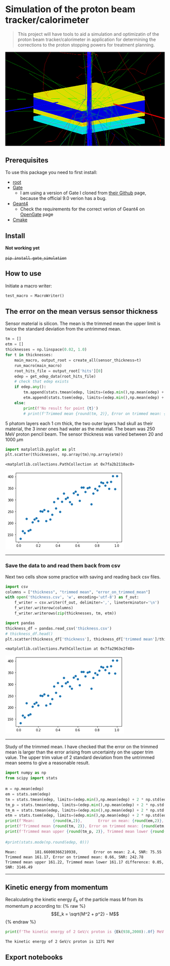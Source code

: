 # Simulation of the proton beam tracker/calorimeter
> This project will have tools to aid a simulation and optimizatin of the proton beam tracker/calorimeter in application for determining the corrections to the proton stopping powers for treatment planning.


![image.png](media/gate_simulation.png "Gate Simulation")

## Prerequisites

To use this package you need to first install:
* [root](https://root.cern/install/) 
* [Gate](http://www.opengatecollaboration.org)
    * I am using a version of Gate I cloned from [their Github](https://github.com/OpenGATE/Gate) page, because the official 9.0 verion has a bug.
* [Geant4](https://geant4.web.cern.ch/support/download)
    * Check the requirements for the correct verion of Geant4 on [OpenGate](http://www.opengatecollaboration.org) page
* [Cmake](https://cmake.org/download/)

## Install

**Not working yet**

~~`pip install gate_simulation`~~

## How to use

Initiate a macro writer:

```python
test_macro = MacroWriter()
```

## The error on the mean versus sensor thickness
Sensor material is silicon.
The mean is the trimmed mean the upper limit is twice the standard deviation from the untrimmed mean.

```python
tm = []
etm = []
thicknesses = np.linspace(0.02, 1.0)
for t in thicknesses:
    main_macro, output_root = create_all(sensor_thickness=t)
    run_macro(main_macro)
    root_hits_file = output_root['hits'][0]
    edep = get_edep_data(root_hits_file)
    # check that edep exists
    if edep.any():
        tm.append(stats.tmean(edep, limits=(edep.min(),np.mean(edep) + 2 * np.std(edep))))
        etm.append(stats.tsem(edep, limits=(edep.min(),np.mean(edep) + 2 * np.std(edep))))
    else:
        print(f'No result for point {t}')
        # print(f'Trimmed mean {round(tm, 2)}, Error on trimmed mean: {round(etm, 2)}, SNR: {round(tm/etm, 2)}')
```

5 phatom layers each 1 cm thick, the two outer layers had skull as their material, the 3 inner ones had water as the material. The beam was 250 MeV proton pencil beam. The sensor thickness was varied between 20 and 1000 $\mu$m

```python
import matplotlib.pyplot as plt
plt.scatter(thicknesses, np.array(tm)/np.array(etm))
```




    <matplotlib.collections.PathCollection at 0x7fa2b2110ac0>




![png](docs/images/output_11_1.png)


---

### Save the data to and read them back from csv

Next two cells show some practice with saving and reading back csv files.

```python
import csv
columns = ["thickness", "trimmed mean", "error_on_trimmed_mean"]
with open('thickness.csv', 'w', encoding='utf-8') as f_out:
    f_writer = csv.writer(f_out, delimiter=',', lineterminator='\n')
    f_writer.writerow(columns)
    f_writer.writerows(zip(thicknesses, tm, etm))
```

```python
import pandas
thickness_df = pandas.read_csv('thickness.csv')
# thickness_df.head()
plt.scatter(thickness_df['thickness'], thickness_df['trimmed mean']/thickness_df['error_on_trimmed_mean'])
```




    <matplotlib.collections.PathCollection at 0x7fa2963e2f40>




![png](docs/images/output_16_1.png)


---

Study of the trimmed mean. I have checked that the error on the trimmed mean is larger than the error arising from uncertainty on the upper trim value. The upper trim value of 2 standard deviation from the untrimmed mean seems to give a reasonable result.

```python
import numpy as np
from scipy import stats

m = np.mean(edep)
em = stats.sem(edep)
tm = stats.tmean(edep, limits=(edep.min(),np.mean(edep) + 2 * np.std(edep)))
tm_p = stats.tmean(edep, limits=(edep.min(),np.mean(edep) + 2 * np.std(edep) + em))
tm_m = stats.tmean(edep, limits=(edep.min(),np.mean(edep) + 2 * np.std(edep) - em))
etm = stats.tsem(edep, limits=(edep.min(),np.mean(edep) + 2 * np.std(edep)))
print(f'Mean:        {round(m,2)},       Error on mean: {round(em,2)}, SNR: {round(m/em, 2)}')
print(f'Trimmed mean {round(tm, 2)}, Error on trimmed mean: {round(etm, 2)}, SNR: {round(tm/etm, 2)}')
print(f'Trimmed mean upper {round(tm_p, 2)}, Trimmed mean lower {round(tm_m, 2)} difference: {round(tm_p - tm_m, 2)}, SNR: {round(tm/(tm_p - tm_m), 2)}')

#print(stats.mode(np.round(edep, 0)))
```

    Mean:        181.66000366210938,       Error on mean: 2.4, SNR: 75.55
    Trimmed mean 161.17, Error on trimmed mean: 0.66, SNR: 242.78
    Trimmed mean upper 161.22, Trimmed mean lower 161.17 difference: 0.05, SNR: 3146.49


---

## Kinetic energy from momentum

Recalculating the kinetic energy $E_k$ of the  particle mass  $M$ from its momentum $p$  according to:
{% raw %}
$$E_k = \sqrt{M^2  + p^2} - M$$
{% endraw %}

```python
print(f'The kinetic energy of 2 GeV/c proton is {Ek(938,2000):.0f} MeV')
```

    The kinetic energy of 2 GeV/c proton is 1271 MeV


## Export notebooks
